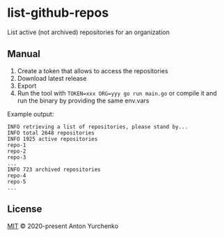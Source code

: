 # list-github-repos

List active (not archived) repositories for an organization

## Manual

1. Create a token that allows to access the repositories
2. Download latest release
3. Export 
2. Run the tool with `TOKEN=xxx ORG=yyy go run main.go` or compile it and run the binary by providing the same env.vars

Example output:

```
INFO retrieving a list of repositories, please stand by...
INFO total 2648 repositories
INFO 1925 active repositories
repo-1
repo-2
repo-3
...
INFO 723 archived repositories
repo-4
repo-5
...

```

## License

[MIT](LICENSE.md) © 2020-present Anton Yurchenko
